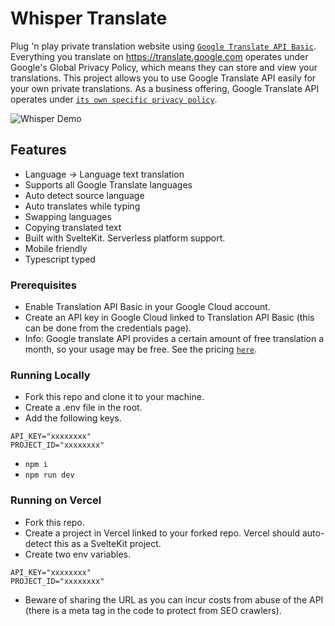 # Whisper Translate

Plug 'n play private translation website using [`Google Translate API Basic`](https://cloud.google.com/translate). Everything you translate on https://translate.google.com operates under Google's Global Privacy Policy, which means they can store and view your translations. This project allows you to use Google Translate API easily for your own private translations. As a business offering, Google Translate API operates under [`its own specific privacy policy`](https://cloud.google.com/translate/data-usage).

![Whisper Demo](https://github.com/axtn/whisper-translate/assets/6938887/853e0310-0f1c-494b-8b4f-b2aca351f32e)

## Features
* Language -> Language text translation
* Supports all Google Translate languages
* Auto detect source language
* Auto translates while typing
* Swapping languages
* Copying translated text
* Built with SvelteKit. Serverless platform support.
* Mobile friendly
* Typescript typed

### Prerequisites
* Enable Translation API Basic in your Google Cloud account.
* Create an API key in Google Cloud linked to Translation API Basic (this can be done from the credentials page).
* Info: Google translate API provides a certain amount of free translation a month, so your usage may be free. See the pricing [`here`](https://cloud.google.com/translate/pricing).

### Running Locally
* Fork this repo and clone it to your machine.
* Create a .env file in the root.
* Add the following keys.
```
API_KEY="xxxxxxxx"
PROJECT_ID="xxxxxxxx"
```
* `npm i`
* `npm run dev`

### Running on Vercel
* Fork this repo.
* Create a project in Vercel linked to your forked repo. Vercel should auto-detect this as a SvelteKit project.
* Create two env variables.
```
API_KEY="xxxxxxxx"
PROJECT_ID="xxxxxxxx"
```
* Beware of sharing the URL as you can incur costs from abuse of the API (there is a meta tag in the code to protect from SEO crawlers).
